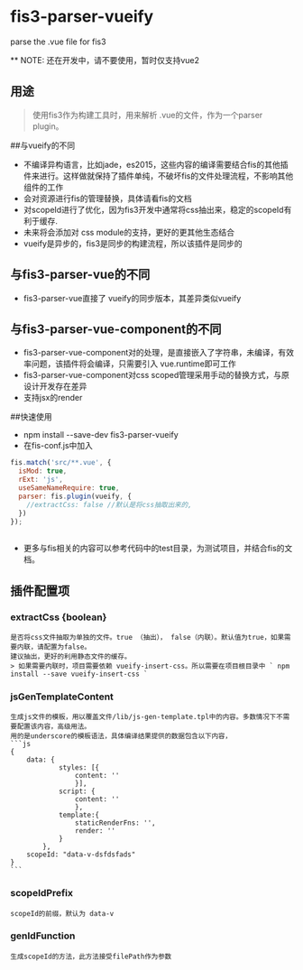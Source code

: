 # fis3-parser-vueify
parse the .vue file for fis3

** NOTE: 还在开发中，请不要使用，暂时仅支持vue2

## 用途
> 使用fis3作为构建工具时，用来解析 .vue的文件，作为一个parser plugin。


##与vueify的不同
* 不编译异构语言，比如jade，es2015，这些内容的编译需要结合fis的其他插件来进行。这样做就保持了插件单纯，不破坏fis的文件处理流程，不影响其他组件的工作
* 会对资源进行fis的管理替换，具体请看fis的文档
* 对scopeId进行了优化，因为fis3开发中通常将css抽出来，稳定的scopeId有利于缓存.
* 未来将会添加对 css module的支持，更好的更其他生态结合
* vueify是异步的，fis3是同步的构建流程，所以该插件是同步的

## 与fis3-parser-vue的不同
* fis3-parser-vue直接了 vueify的同步版本，其差异类似vueify

## 与fis3-parser-vue-component的不同
* fis3-parser-vue-component对<template></template>的处理，是直接嵌入了字符串，未编译，有效率问题，该插件将会编译，只需要引入 vue.runtime即可工作
* fis3-parser-vue-component对css scoped管理采用手动的替换方式，与原设计开发存在差异
* 支持jsx的render

##快速使用

 - npm install --save-dev fis3-parser-vueify
 - 在fis-conf.js中加入

    

```js
fis.match('src/**.vue', {
  isMod: true,
  rExt: 'js',
  useSameNameRequire: true,
  parser: fis.plugin(vueify, {
    //extractCss: false //默认是将css抽取出来的,
  })  
});
  
```
- 更多与fis相关的内容可以参考代码中的test目录，为测试项目，并结合fis的文档。


## 插件配置项

### extractCss {boolean}

	是否将css文件抽取为单独的文件。true （抽出）， false（内联）。默认值为true，如果需要内联，请配置为false。
	建议抽出，更好的利用静态文件的缓存。
	> 如果需要内联时，项目需要依赖 vueify-insert-css。所以需要在项目根目录中 ` npm install --save vueify-insert-css `

### jsGenTemplateContent
	生成js文件的模板，用以覆盖文件/lib/js-gen-template.tpl中的内容。多数情况下不需要配置该内容，高级用法。
	用的是underscore的模板语法，具体编译结果提供的数据包含以下内容，
	```js
	{
		data: {
				styles: [{
					content: ''
					}],
				script: {
					content: ''
					},
				template:{
					staticRenderFns: '',
					render: ''
				}
			},
		scopeId: "data-v-dsfdsfads"
	}
	```

### scopeIdPrefix
	scopeId的前缀，默认为 data-v

### genIdFunction
	生成scopeId的方法，此方法接受filePath作为参数